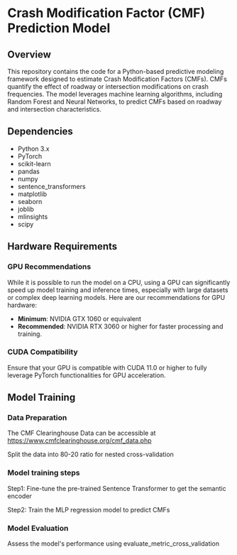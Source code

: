 # Crash Modification Factor (CMF) Prediction Model

## Overview
This repository contains the code for a Python-based predictive modeling framework designed to estimate Crash Modification Factors (CMFs). CMFs quantify the effect of roadway or intersection modifications on crash frequencies. The model leverages machine learning algorithms, including Random Forest and Neural Networks, to predict CMFs based on roadway and intersection characteristics.

## Dependencies
- Python 3.x
- PyTorch
- scikit-learn
- pandas
- numpy
- sentence_transformers
- matplotlib
- seaborn
- joblib
- mlinsights
- scipy
## Hardware Requirements
### GPU Recommendations
While it is possible to run the model on a CPU, using a GPU can significantly speed up model training and inference times, especially with large datasets or complex deep learning models. Here are our recommendations for GPU hardware:

- **Minimum**: NVIDIA GTX 1060 or equivalent
- **Recommended**: NVIDIA RTX 3060 or higher for faster processing and training.

### CUDA Compatibility
Ensure that your GPU is compatible with CUDA 11.0 or higher to fully leverage PyTorch functionalities for GPU acceleration.

## Model Training
### Data Preparation
The CMF Clearinghouse Data can be accessible at https://www.cmfclearinghouse.org/cmf_data.php

Split the data into 80-20 ratio for nested cross-validation 

### Model training steps
Step1: Fine-tune the pre-trained Sentence Transformer to get the semantic encoder 

Step2: Train the MLP regression model to predict CMFs 

### Model Evaluation
Assess the model's performance using evaluate_metric_cross_validation

